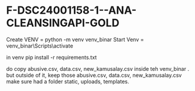 # F-DSC24001158-1--ANA-CLEANSINGAPI-GOLD

Create VENV = python -m venv venv_binar
Start Venv = venv_binar\Scripts\activate

in venv pip install -r requirements.txt

do copy abusive.csv, data.csv, new_kamusalay.csv inside teh venv_binar
. but outside of it, keep those abusive.csv, data.csv, new_kamusalay.csv
make sure had a folder static, uploads, templates.
